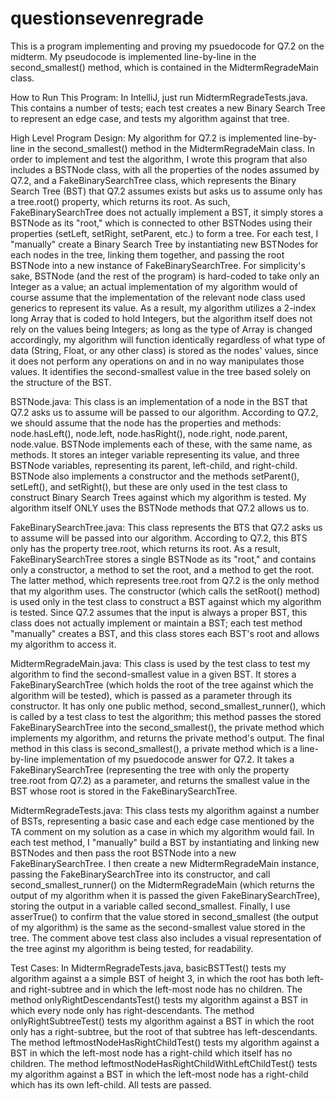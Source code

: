 # questionsevenregrade
This is a program implementing and proving my psuedocode for Q7.2 on the midterm. My pseudocode is implemented line-by-line in the second_smallest() method, which is contained in the MidtermRegradeMain class.

How to Run This Program:
In IntelliJ, just run MidtermRegradeTests.java. This contains a number of tests; each test creates a new Binary Search Tree to represent an edge case, and tests my algorithm
against that tree.

High Level Program Design:
My algorithm for Q7.2 is implemented line-by-line in the second_smallest() method in the MidtermRegradeMain class. In order to implement and test the algorithm, I wrote this 
program that also includes a BSTNode class, with all the properties of the nodes assumed by Q7.2, and a FakeBinarySearchTree class, which represents the Binary Search Tree 
(BST) that Q7.2 assumes exists but asks us to assume only has a tree.root() property, which returns its root. As such, FakeBinarySearchTree does not actually implement a BST, 
it simply stores a BSTNode as its "root," which is connected to other BSTNodes using their properties (setLeft, setRight, setParent, etc.) to form a tree. For each test, I 
"manually" create a Binary Search Tree by instantiating new BSTNodes for each nodes in the tree, linking them together, and passing the root BSTNode into a new instance of 
FakeBinarySearchTree. For simplicity's sake, BSTNode (and the rest of the program) is hard-coded to take only an Integer as a value; an actual implementation of my algorithm
would of course assume that the implementation of the relevant node class used generics to represent its value. As a result, my algorithm utilizes a 2-index long Array that 
is coded to hold Integers, but the algorithm itself does not rely on the values being Integers; as long as the type of Array is changed accordingly, my algorithm will 
function identically regardless of what type of data (String, Float, or any other class) is stored as the nodes' values, since it does not perform any operations on and in no 
way manipulates those values. It identifies the second-smallest value in the tree based solely on the structure of the BST.

BSTNode.java:
This class is an implementation of a node in the BST that Q7.2 asks us to assume will be passed to our algorithm. According to Q7.2, we should assume that the node has the
properties and methods: node.hasLeft(), node.left, node.hasRight(), node.right, node.parent, node.value. BSTNode implements each of these, with the same name, as methods.
It stores an integer variable representing its value, and three BSTNode variables, representing its parent, left-child, and right-child. BSTNode also implements a constructor
and the methods setParent(), setLeft(), and setRight(), but these are only used in the test class to construct Binary Search Trees against which my algorithm is tested. My
algorithm itself ONLY uses the BSTNode methods that Q7.2 allows us to.

FakeBinarySearchTree.java:
This class represents the BTS that Q7.2 asks us to assume will be passed into our algorithm. According to Q7.2, this BTS only has the property tree.root, which returns its 
root. As a result, FakeBinarySearchTree stores a single BSTNode as its "root," and contains only a constructor, a method to set the root, and a method to get the root. The 
latter method, which represents tree.root from Q7.2 is the only method that my algorithm uses. The constructor (which calls the setRoot() method) is used only in the test 
class to construct a BST against which my algorithm is tested. Since Q7.2 assumes that the input is always a proper BST, this class does not actually implement or maintain a 
BST; each test method "manually" creates a BST, and this class stores each BST's root and allows my algorithm to access it.

MidtermRegradeMain.java:
This class is used by the test class to test my algorithm to find the second-smallest value in a given BST. It stores a FakeBinarySearchTree (which holds the root of the tree
against which the algorithm will be tested), which is passed as a parameter through its constructor. It has only one public method, second_smallest_runner(), which is called
by a test class to test the algorithm; this method passes the stored FakeBinarySearchTree into the second_smallest(), the private method which implements my algorithm, and
returns the private method's output. The final method in this class is second_smallest(), a private method which is a line-by-line implementation of my psuedocode answer for
Q7.2. It takes a FakeBinarySearchTree (representing the tree with only the property tree.root from Q7.2) as a parameter, and returns the smallest value in the BST whose root
is stored in the FakeBinarySearchTree.

MidtermRegradeTests.java:
This class tests my algorithm against a number of BSTs, representing a basic case and each edge case mentioned by the TA comment on my solution as a case in which my
algorithm would fail. In each test method, I "manually" build a BST by instantiating and linking new BSTNodes and then pass the root BSTNode into a new FakeBinarySearchTree.
I then create a new MidtermRegradeMain instance, passing the FakeBinarySearchTree into its constructor, and call second_smallest_runner() on the MidtermRegradeMain (which 
returns the output of my algorithm when it is passed the given FakeBinarySearchTree), storing the output in a variable called second_smallest. Finally, I use asserTrue() to
confirm that the value stored in second_smallest (the output of my algorithm) is the same as the second-smallest value stored in the tree. The comment above test class also
includes a visual representation of the tree aginst my algorithm is being tested, for readability.

Test Cases:
In MidtermRegradeTests.java, basicBSTTest() tests my algorithm against a a simple BST of height 3, in which the root has both left- and right-subtree and in which the 
left-most node has no children. The method onlyRightDescendantsTest() tests my algorithm against a BST in which every node only has right-descendants. The method 
onlyRightSubtreeTest() tests my algorithm against a BST in which the root only has a right-subtree, but the root of that subtree has left-descendants. The method 
leftmostNodeHasRightChildTest() tests my algorithm against a BST in which the left-most node has a right-child which itself has no children. The method 
leftmostNodeHasRightChildWithLeftChildTest() tests my algorithm against a BST in which the left-most node has a right-child which has its own left-child. All tests are 
passed.
